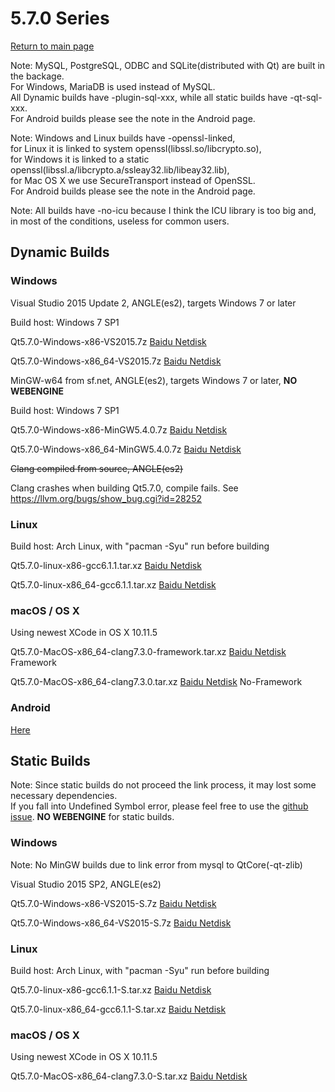 # 5.7.0 Series

[Return to main page](index.md)

Note: MySQL, PostgreSQL, ODBC and SQLite(distributed with Qt) are built in the backage.   
For Windows, MariaDB is used instead of MySQL.   
All Dynamic builds have -plugin-sql-xxx, while all static builds have -qt-sql-xxx.   
For Android builds please see the note in the Android page.

Note: Windows and Linux builds have -openssl-linked,   
for Linux it is linked to system openssl(libssl.so/libcrypto.so),   
for Windows it is linked to a static openssl(libssl.a/libcrypto.a/ssleay32.lib/libeay32.lib),   
for Mac OS X we use SecureTransport instead of OpenSSL.   
For Android builds please see the note in the Android page.

Note: All builds have -no-icu because I think the ICU library is too big and, in most of the conditions, useless for common users.

## Dynamic Builds

### Windows

Visual Studio 2015 Update 2, ANGLE(es2), targets Windows 7 or later

Build host: Windows 7 SP1

Qt5.7.0-Windows-x86-VS2015.7z [Baidu Netdisk](http://pan.baidu.com/s/1o8zVwMm)

Qt5.7.0-Windows-x86_64-VS2015.7z [Baidu Netdisk](http://pan.baidu.com/s/1c2kaLiw)

MinGW-w64 from sf.net, ANGLE(es2), targets Windows 7 or later, __NO WEBENGINE__

Build host: Windows 7 SP1

Qt5.7.0-Windows-x86-MinGW5.4.0.7z [Baidu Netdisk](http://pan.baidu.com/s/1miQxVxY)

Qt5.7.0-Windows-x86_64-MinGW5.4.0.7z [Baidu Netdisk](http://pan.baidu.com/s/1c2mIGfA)

<del>Clang compiled from source, ANGLE(es2)</del>

Clang crashes when building Qt5.7.0, compile fails. See https://llvm.org/bugs/show_bug.cgi?id=28252

### Linux

Build host: Arch Linux, with "pacman -Syu" run before building

Qt5.7.0-linux-x86-gcc6.1.1.tar.xz [Baidu Netdisk](http://pan.baidu.com/s/1hsbLaz6)

Qt5.7.0-linux-x86_64-gcc6.1.1.tar.xz [Baidu Netdisk](http://pan.baidu.com/s/1eSx3KxO)

### macOS / OS X

Using newest XCode in OS X 10.11.5

Qt5.7.0-MacOS-x86_64-clang7.3.0-framework.tar.xz [Baidu Netdisk](http://pan.baidu.com/s/1i599bVJ)  Framework

Qt5.7.0-MacOS-x86_64-clang7.3.0.tar.xz [Baidu Netdisk](http://pan.baidu.com/s/1qY3phqW)  No-Framework

### Android

[Here](5.7.0-android.md)

## Static Builds

Note: Since static builds do not proceed the link process, it may lost some necessary dependencies.   
If you fall into Undefined Symbol error, please feel free to use the [github issue](https://github.com/Fsu0413/QtCompile/issues). __NO WEBENGINE__ for static builds.

### Windows

Note: No MinGW builds due to link error from mysql to QtCore(-qt-zlib)

Visual Studio 2015 SP2, ANGLE(es2)

Qt5.7.0-Windows-x86-VS2015-S.7z [Baidu Netdisk](http://pan.baidu.com/s/1bp6x4Rl)

Qt5.7.0-Windows-x86_64-VS2015-S.7z [Baidu Netdisk](http://pan.baidu.com/s/1mhLybzy)

### Linux

Build host: Arch Linux, with "pacman -Syu" run before building

Qt5.7.0-linux-x86-gcc6.1.1-S.tar.xz [Baidu Netdisk](http://pan.baidu.com/s/1skRtnRn)

Qt5.7.0-linux-x86_64-gcc6.1.1-S.tar.xz [Baidu Netdisk](http://pan.baidu.com/s/1sk8wxWh)

### macOS / OS X

Using newest XCode in OS X 10.11.5

Qt5.7.0-MacOS-x86_64-clang7.3.0-S.tar.xz [Baidu Netdisk](http://pan.baidu.com/s/1gePBUa3)
